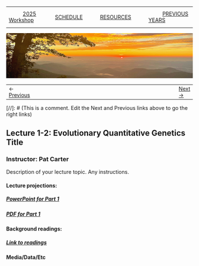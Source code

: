 
|        |        |        |    |
|--------|---------------------------------------------|--------------------|------------------------------------------|
| &nbsp;&nbsp;&nbsp;&nbsp;&nbsp;&nbsp;&nbsp;&nbsp;&nbsp; [2025 Workshop](/index.html) &nbsp;&nbsp;&nbsp;&nbsp;&nbsp;&nbsp;&nbsp;&nbsp;&nbsp; | &nbsp;&nbsp;&nbsp;&nbsp;&nbsp;&nbsp;&nbsp;&nbsp;&nbsp;&nbsp;&nbsp;&nbsp; [SCHEDULE](/2025/schedule.html) &nbsp;&nbsp;&nbsp;&nbsp;&nbsp;&nbsp;&nbsp;&nbsp;&nbsp; | &nbsp;&nbsp;&nbsp;&nbsp;&nbsp;&nbsp;&nbsp;&nbsp;&nbsp;&nbsp;&nbsp;&nbsp; [RESOURCES](/2025/resources.html) &nbsp;&nbsp;&nbsp;&nbsp;&nbsp;&nbsp;&nbsp;&nbsp;&nbsp; | &nbsp;&nbsp;&nbsp;&nbsp;&nbsp;&nbsp;&nbsp;&nbsp;&nbsp; [PREVIOUS YEARS](2025/previous.html) &nbsp;&nbsp;&nbsp;&nbsp;&nbsp;&nbsp; |


<div align="left">
<img src="../../media/SWVirginiaMtns.jpg" alt="[Southwest Virginia Mountains]">
</div>


<table><tr><td>&larr; <a href="/2025/lecture1.1/lecture1-1.html">Previous</a></td><td width="772">&nbsp;</td><td> <a href="/2025/exercise1-3/lecture1-3.html">Next &rarr;</a></td></tr></table>
[//]: # (This is a comment. Edit the Next and Previous links above to go the right links)  

## Lecture 1-2: Evolutionary Quantitative Genetics Title ##

### Instructor: Pat Carter ###
  
Description of your lecture topic. Any instructions.
  
#### Lecture projections: ####
  
##### [PowerPoint for Part 1](https://drive.google.com/file/d/19cqAs6B_RN9otFF1Er-QjH7yXwEvnuS0/view?usp=sharing) #####

##### [PDF for Part 1](https://drive.google.com/file/d/1aFZKNvKTsR2GTc_jOE99IMPOMXOtP7wM/view?usp=sharing) #####


#### Background readings:  ####

##### [Link to readings](/papers/Lande1976NaturalSelection&RandomGeneticDriftonPhenotypicCharacters.pdf) ####

#### Media/Data/Etc ####

  
